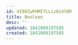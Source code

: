 ```yaml
---
id: 4I9OZwPHMIfLLiz0z4Y0R
title: Boolean
desc: ''
updated: 1642809197585
created: 1642809197585
---
```


